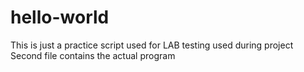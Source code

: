 # hello-world

This is just a practice script used for LAB testing used during project
Second file contains the actual program
